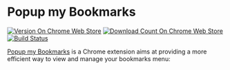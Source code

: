 # Popup my Bookmarks

[![Version On Chrome Web Store](https://img.shields.io/chrome-web-store/v/mppflflkbbafeopeoeigkbbdjdbeifni.svg?maxAge=3600)](https://chromewebstore.google.com/detail/popup-my-bookmarks/mppflflkbbafeopeoeigkbbdjdbeifni)
[![Download Count On Chrome Web Store](https://img.shields.io/chrome-web-store/users/mppflflkbbafeopeoeigkbbdjdbeifni.svg?maxAge=3600)](https://chromewebstore.google.com/detail/popup-my-bookmarks/mppflflkbbafeopeoeigkbbdjdbeifni)
[![Build Status](https://img.shields.io/circleci/build/gh/foray1010/Popup-my-Bookmarks/master.svg?maxAge=3600)](https://app.circleci.com/pipelines/github/foray1010/Popup-my-Bookmarks?branch=master)

[Popup my Bookmarks](https://chromewebstore.google.com/detail/popup-my-bookmarks/mppflflkbbafeopeoeigkbbdjdbeifni) is a Chrome extension aims at providing a more efficient way to view and manage your bookmarks menu:
